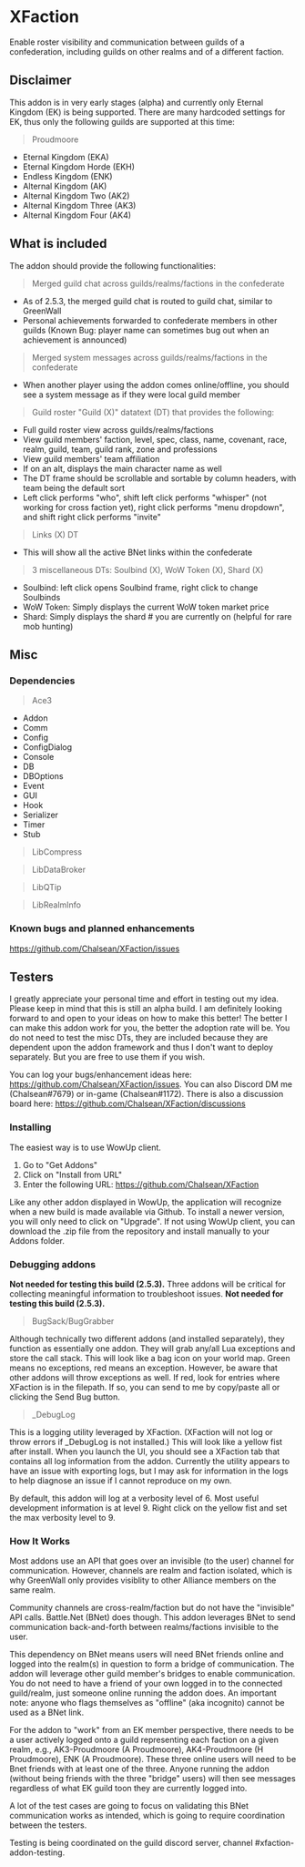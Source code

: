 # XFaction
Enable roster visibility and communication between guilds of a confederation, including guilds on other realms and of a different faction.

## Disclaimer

This addon is in very early stages (alpha) and currently only Eternal Kingdom (EK) is being supported. There are many hardcoded settings for EK, thus only the following guilds are supported at this time:

> Proudmoore
- Eternal Kingdom (EKA)
- Eternal Kingdom Horde (EKH)
- Endless Kingdom (ENK)
- Alternal Kingdom (AK)
- Alternal Kingdom Two (AK2)
- Alternal Kingdom Three (AK3)
- Alternal Kingdom Four (AK4)
 
## What is included
The addon should provide the following functionalities:
> Merged guild chat across guilds/realms/factions in the confederate
- As of 2.5.3, the merged guild chat is routed to guild chat, similar to GreenWall
- Personal achievements forwarded to confederate members in other guilds (Known Bug: player name can sometimes bug out when an achievement is announced)

> Merged system messages across guilds/realms/factions in the confederate
- When another player using the addon comes online/offline, you should see a system message as if they were local guild member

> Guild roster "Guild (X)" datatext (DT) that provides the following:
- Full guild roster view across guilds/realms/factions
- View guild members' faction, level, spec, class, name, covenant, race, realm, guild, team, guild rank, zone and professions
- View guild members' team affiliation
- If on an alt, displays the main character name as well
- The DT frame should be scrollable and sortable by column headers, with team being the default sort
- Left click performs "who", shift left click performs "whisper" (not working for cross faction yet), right click performs "menu dropdown", and shift right click performs "invite"

> Links (X) DT
- This will show all the active BNet links within the confederate

> 3 miscellaneous DTs: Soulbind (X), WoW Token (X), Shard (X)
- Soulbind: left click opens Soulbind frame, right click to change Soulbinds
- WoW Token: Simply displays the current WoW token market price
- Shard: Simply displays the shard # you are currently on (helpful for rare mob hunting)

## Misc

### Dependencies

> Ace3
- Addon
- Comm
- Config
- ConfigDialog
- Console
- DB
- DBOptions
- Event
- GUI
- Hook
- Serializer
- Timer
- Stub

> LibCompress

> LibDataBroker

> LibQTip

> LibRealmInfo

### Known bugs and planned enhancements

https://github.com/Chalsean/XFaction/issues

## Testers

I greatly appreciate your personal time and effort in testing out my idea. Please keep in mind that this is still an alpha build. I am definitely looking forward to and open to your ideas on how to make this better! The better I can make this addon work for you, the better the adoption rate will be. You do not need to test the misc DTs, they are included because they are dependent upon the addon framework and thus I don't want to deploy separately. But you are free to use them if you wish.

You can log your bugs/enhancement ideas here: https://github.com/Chalsean/XFaction/issues. You can also Discord DM me (Chalsean#7679) or in-game (Chalsean#1172). There is also a discussion board here: https://github.com/Chalsean/XFaction/discussions

### Installing

The easiest way is to use WowUp client.

1. Go to "Get Addons"
2. Click on "Install from URL"
3. Enter the following URL: https://github.com/Chalsean/XFaction

Like any other addon displayed in WowUp, the application will recognize when a new build is made available via Github. To install a newer version, you will only need to click on "Upgrade". If not using WowUp client, you can download the .zip file from the repository and install manually to your Addons folder.

### Debugging addons

**Not needed for testing this build (2.5.3).** 
Three addons will be critical for collecting meaningful information to troubleshoot issues. 
**Not needed for testing this build (2.5.3).**

>BugSack/BugGrabber

Although technically two different addons (and installed separately), they function as essentially one addon. They will grab any/all Lua exceptions and store the call stack. This will look like a bag icon on your world map. Green means no exceptions, red means an exception. However, be aware that other addons will throw exceptions as well. If red, look for entries where XFaction is in the filepath. If so, you can send to me by copy/paste all or clicking the Send Bug button.

>_DebugLog

This is a logging utility leveraged by XFaction. (XFaction will not log or throw errors if _DebugLog is not installed.)  This will look like a yellow fist after install. When you launch the UI, you should see a XFaction tab that contains all log information from the addon. Currently the utility appears to have an issue with exporting logs, but I may ask for information in the logs to help diagnose an issue if I cannot reproduce on my own.

By default, this addon will log at a verbosity level of 6. Most useful development information is at level 9. Right click on the yellow fist and set the max verbosity level to 9.

### How It Works

Most addons use an API that goes over an invisible (to the user) channel for communication. However, channels are realm and faction isolated, which is why GreenWall only provides visiblity to other Alliance members on the same realm.

Community channels are cross-realm/faction but do not have the "invisible" API calls. Battle.Net (BNet) does though. This addon leverages BNet to send communication back-and-forth between realms/factions invisible to the user.

This dependency on BNet means users will need BNet friends online and logged into the realm(s) in question to form a bridge of communication. The addon will leverage other guild member's bridges to enable communication. You do not need to have a friend of your own logged in to the connected guild/realm, just someone online running the addon does. An important note: anyone who flags themselves as "offline" (aka incognito) cannot be used as a BNet link.

For the addon to "work" from an EK member perspective, there needs to be a user actively logged onto a guild representing each faction on a given realm, e.g., AK3-Proudmoore (A Proudmoore), AK4-Proudmoore (H Proudmoore), ENK (A Proudmoore). These three online users will need to be Bnet friends with at least one of the three. Anyone running the addon (without being friends with the three "bridge" users) will then see messages regardless of what EK guild toon they are currently logged into.

A lot of the test cases are going to focus on validating this BNet communication works as intended, which is going to require coordination between the testers.

Testing is being coordinated on the guild discord server, channel #xfaction-addon-testing.
